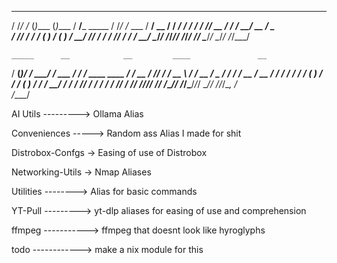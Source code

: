    __  __    _         _         ____              __  __       
  / /_/ /_  (_)____   (_)____   / __/___  _____   / /_/ /_  ___ 
 / __/ __ \/ / ___/  / / ___/  / /_/ __ \/ ___/  / __/ __ \/ _ \
/ /_/ / / / (__  )  / (__  )  / __/ /_/ / /     / /_/ / / /  __/
\__/_/ /_/_/____/  /_/____/  /_/  \____/_/      \__/_/ /_/\___/ 
                                                                
    _____      __            __         ____               __     
   / __(_)____/ /_     _____/ /_  ___  / / /  ____  ____  / /_  __
  / /_/ / ___/ __ \   / ___/ __ \/ _ \/ / /  / __ \/ __ \/ / / / /
 / __/ (__  ) / / /  (__  ) / / /  __/ / /  / /_/ / / / / / /_/ / 
/_/ /_/____/_/ /_/  /____/_/ /_/\___/_/_/   \____/_/ /_/_/\__, /  
                                                         /____/   
                                 


AI Utils ---------> Ollama Alias

Conveniences -----> Random ass Alias I made for shit

Distrobox-Confgs -> Easing of use of Distrobox 

Networking-Utils -> Nmap Aliases

Utilities --------> Alias for basic commands

YT-Pull  ---------> yt-dlp aliases for easing of use and comprehension

ffmpeg -----------> ffmpeg that doesnt look like hyroglyphs

todo ------------> make a nix module for this 
